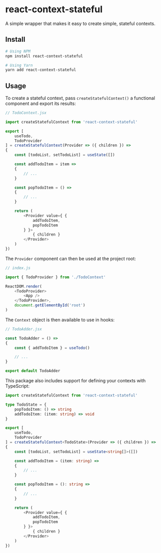 # react-context-stateful

A simple wrapper that makes it easy to create simple, stateful contexts.

## Install

```sh
# Using NPM
npm install react-context-stateful

# Using Yarn
yarn add react-context-stateful
```

## Usage

To create a stateful context, pass `createStatefulContext()` a functional
component and export its results: 

```js
// TodoContext.jsx

import createStatefulContext from 'react-context-stateful'

export [
	useTodo,
	TodoProvider
] = createStatefulContext(Provider => ({ children }) =>
{
	const [todoList, setTodoList] = useState([])

	const addTodoItem = item =>
	{
		// ...
	}

	const popTodoItem = () =>
	{
		// ...
	}

	return (
		<Provider value={ {
			addTodoItem,
			popTodoItem
		} }>
			{ children }
		</Provider>
	)
})
```

The `Provider` component can then be used at the project root:

```js
// index.js

import { TodoProvider } from './TodoContext'

ReactDOM.render(
	<TodoProvider>
		<App />
	</TodoProvider>,
	document.getElementById('root')
)
```

The `Context` object is then available to use in hooks:

```js
// TodoAdder.jsx

const TodoAdder = () =>
{
	const { addTodoItem } = useTodo()

	// ...
}

export default TodoAdder
```

This package also includes support for defining your contexts with TypeScript:

```ts
import createStatefulContext from 'react-context-stateful'

type TodoState = {
	popTodoItem: () => string
	addTodoItem: (item: string) => void
}

export [
	useTodo,
	TodoProvider
] = createStatefulContext<TodoState>(Provider => ({ children }) =>
{
	const [todoList, setTodoList] = useState<string[]>([])

	const addTodoItem = (item: string) =>
	{
		// ...
	}

	const popTodoItem = (): string =>
	{
		// ...
	}

	return (
		<Provider value={ {
			addTodoItem,
			popTodoItem
		} }>
			{ children }
		</Provider>
	)
})
```
